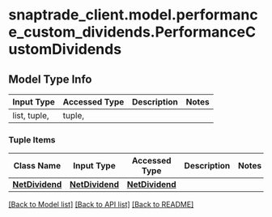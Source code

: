 # snaptrade_client.model.performance_custom_dividends.PerformanceCustomDividends

## Model Type Info
Input Type | Accessed Type | Description | Notes
------------ | ------------- | ------------- | -------------
list, tuple,  | tuple,  |  | 

### Tuple Items
Class Name | Input Type | Accessed Type | Description | Notes
------------- | ------------- | ------------- | ------------- | -------------
[**NetDividend**](NetDividend.md) | [**NetDividend**](NetDividend.md) | [**NetDividend**](NetDividend.md) |  | 

[[Back to Model list]](../../README.md#documentation-for-models) [[Back to API list]](../../README.md#documentation-for-api-endpoints) [[Back to README]](../../README.md)

